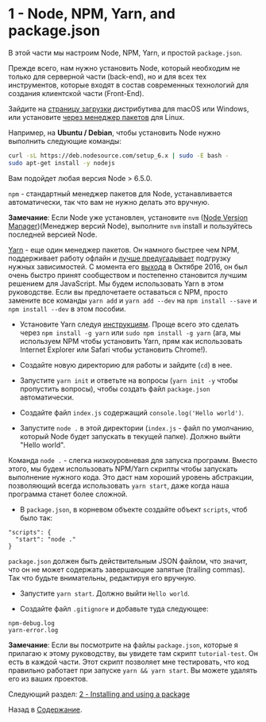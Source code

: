 # 1 - Node, NPM, Yarn, and package.json

В этой части мы настроим Node, NPM, Yarn, и простой `package.json`.

Прежде всего, нам нужно установить Node, который необходим не только для серверной части (back-end), но и для всех тех инструментов, которые входят в состав современных технологий для создания клиентской части (Front-End).

Зайдите на [страницу загрузки](https://nodejs.org/en/download/current/) дистрибутива для macOS или Windows, или установите [через менеджер пакетов](https://nodejs.org/en/download/package-manager/) для Linux.

Например, на **Ubuntu / Debian**, чтобы установить Node нужно выполнить следующие команды:

```bash
curl -sL https://deb.nodesource.com/setup_6.x | sudo -E bash -
sudo apt-get install -y nodejs
```
Вам подойдет любая версия Node > 6.5.0.

`npm` - стандартный менеджер пакетов для Node, устанавливается автоматически, так что вам не нужно делать это вручную.

**Замечание**: Если Node уже установлен, установите `nvm` ([Node Version Manager](https://github.com/creationix/nvm))(Менеджер версий Node), выполните `nvm` install и пользуйтесь последней версией Node.

[Yarn](https://yarnpkg.com/) - еще один менеджер пакетов. Он намного быстрее чем NPM, поддерживает работу офлайн и [лучше предугадывает](https://yarnpkg.com/en/docs/yarn-lock) подгрузку нужных зависимостей. С момента его [выхода](https://code.facebook.com/posts/1840075619545360) в Октябре 2016, он был очень быстро принят сообществом и постепенно становится лучшим решением для JavaScript. Мы будем использовать Yarn в этом руководстве. Если вы предпочетаете оставаться с NPM, просто замените все команды `yarn add` и `yarn add --dev` на `npm install --save` и `npm install --dev` в этом пособии.

- Установите Yarn следуя [инструкциям](https://yarnpkg.com/en/docs/install). Проще всего это сделать через `npm install -g yarn` или `sudo npm install -g yarn` (ага, мы используем NPM чтобы установить Yarn, прям как использовать Internet Explorer или Safari чтобы установить Chrome!).

- Создайте новую директорию для работы и зайдите (`cd`) в нее.
- Запустите `yarn init` и ответьте на вопросы (`yarn init -y` чтобы пропустить вопросы), чтобы создать файл `package.json` автоматически.
- Создайте файл `index.js` содержащий `console.log('Hello world')`.
- Запустите `node .` в этой директории (`index.js` - файл по умолчанию, который Node будет запускать в текущей папке). Должно выйти "Hello world".

Команда `node .` - слегка низкоуровневая для запуска программ. Вместо этого, мы будем использовать NPM/Yarn скрипты чтобы запускать выполнение нужного кода. Это даст нам хороший уровень абстракции, позволяющий всегда использовать `yarn start`, даже когда наша программа станет более сложной.

- В `package.json`, в корневом объекте создайте объект `scripts`, чтоб было так:

```
"scripts": {
  "start": "node ."
}
```

`package.json` должен быть действительным JSON файлом, что значит, что он не может содержать завершающие запятые (trailing commas). Так что будьте внимательны, редактируя его вручную.

- Запустите `yarn start`. Должно выйти `Hello world`.

- Создайте файл `.gitignore` и добавьте туда следующее:

```
npm-debug.log
yarn-error.log
```

**Замечание**: Если вы посмотрите на файлы `package.json`, которые я прилагаю к этому руководству, вы увидете там скрипт `tutorial-test`. Он есть в каждой части. Этот скрипт позволяет мне тестировать, что код правильно работает при запуске  `yarn && yarn start`. Вы можете удалять его из ваших проектов.

Следующий раздел: [2 - Installing and using a package](/tutorial/2-packages)

Назад в [Содержание](https://github.com/verekia/js-stack-from-scratch).
